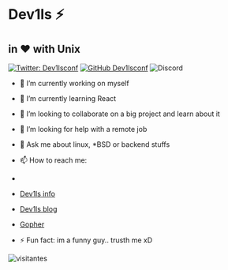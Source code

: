 <h1>Dev1ls ⚡ </h1>
<h2>in ❤️ with Unix </h2>

[![Twitter: Dev1lsconf](https://img.shields.io/twitter/follow/dev1lsconf?style=social)](https://twitter.com/dev1lsconf)
[![GitHub Dev1lsconf](https://img.shields.io/github/followers/dev1lsconf?label=follow&style=social)](https://github.com/dev1lsconf)
![Discord](https://img.shields.io/discord/959733145106784266)

- 🔭 I’m currently working on myself 
- 🌱 I’m currently learning React 
- 👯 I’m looking to collaborate on a big project and learn about it
- 🤔 I’m looking for help with a remote job
- 💬 Ask me about linux, *BSD or backend stuffs
- 📫 How to reach me:
- 
- [Dev1ls info](http://dev1ls.sdf.org)
- [Dev1ls blog](https://dev1ls.deno.dev)
- [Gopher](https://gopherproxy.meulie.net/sdf.org/1/users/dev1ls)

- ⚡ Fun fact: im a funny guy.. trusth me xD

![visitantes](https://visitor-badge.laobi.icu/badge?page_id=dev1lsconf.dev1lsconf)

<!--
**dev1lsconf/dev1lsconf** is a ✨ _special_ ✨ repository because its `README.md` (this file) appears on your GitHub profile.

Here are some ideas to get you started:

- 🔭 I’m currently working on ...
- 🌱 I’m currently learning ...
- 👯 I’m looking to collaborate on ...
- 🤔 I’m looking for help with ...
- 💬 Ask me about ...
- 📫 How to reach me: ...
- 😄 Pronouns: ...
- ⚡ Fun fact: ...
-->
